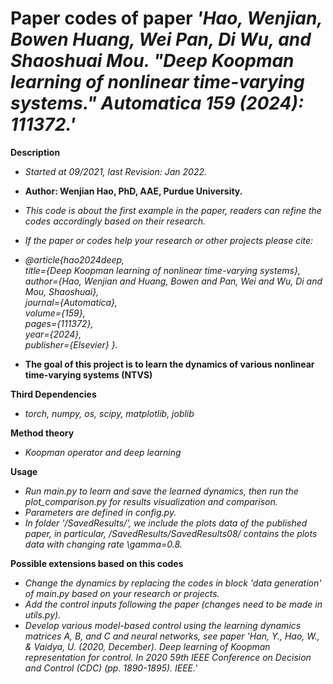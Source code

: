 # Paper codes of paper *'Hao, Wenjian, Bowen Huang, Wei Pan, Di Wu, and Shaoshuai Mou. "Deep Koopman learning of nonlinear time-varying systems." Automatica 159 (2024): 111372.'*

__Description__ <br />
- *Started at 09/2021, last Revision: Jan 2022.*
- **Author: Wenjian Hao, PhD, AAE, Purdue University.**
- *This code is about the first example in the paper, readers can refine the codes accordingly based on their research.*
- *If the paper or codes help your research or other projects please cite:* 
- *@article{hao2024deep,<br />
  title={Deep Koopman learning of nonlinear time-varying systems},<br />
  author={Hao, Wenjian and Huang, Bowen and Pan, Wei and Wu, Di and Mou, Shaoshuai},<br />
  journal={Automatica},<br />
  volume={159},<br />
  pages={111372},<br />
  year={2024},<br />
  publisher={Elsevier}
}.*

- __The goal of this project is to learn the dynamics of various nonlinear time-varying systems (NTVS)__ <br />

__Third Dependencies__ <br />
- *torch, numpy, os, scipy, matplotlib, joblib*

__Method theory__<br />
- *Koopman operator and deep learning*<br />

__Usage__<br />
- *Run main.py to learn and save the learned dynamics, then run the plot_comparison.py for results visualization and comparison.*<br />
- *Parameters are defined in config.py.*<br />
- *In folder '/SavedResults/', we include the plots data of the published paper, in particular, /SavedResults/SavedResults08/ contains the plots data with changing rate \gamma=0.8.*

__Possible extensions based on this codes__<br />
- *Change the dynamics by replacing the codes in block 'data generation' of main.py based on your research or projects.*<br />
- *Add the control inputs following the paper (changes need to be made in utils.py).*<br />
- *Develop various model-based control using the learning dynamics matrices A, B, and C and neural networks, see paper 'Han, Y., Hao, W., & Vaidya, U. (2020, December). Deep learning of Koopman representation for control. In 2020 59th IEEE Conference on Decision and Control (CDC) (pp. 1890-1895). IEEE.'*<br />

